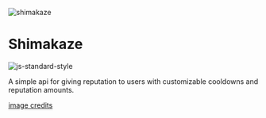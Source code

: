 ![shimakaze](https://i.imgur.com/HhxZzY9.png)

# Shimakaze
![js-standard-style](https://cdn.rawgit.com/standard/standard/master/badge.svg)

A simple api for giving reputation to users with customizable cooldowns and reputation amounts.



[image credits](https://bunniosity.deviantart.com/art/Render-Shimakaze-448296542)
